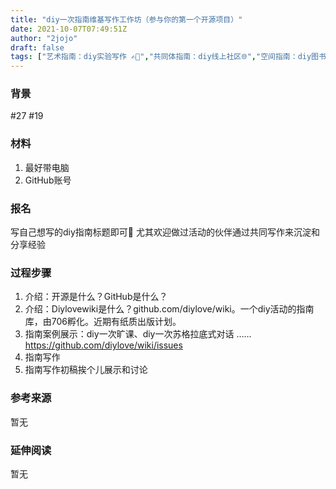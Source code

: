 ```yaml
---
title: "diy一次指南维基写作工作坊（参与你的第一个开源项目）"
date: 2021-10-07T07:49:51Z
author: "2jojo"
draft: false
tags: ["艺术指南：diy实验写作 ✍🏻️","共同体指南：diy线上社区🌐","空间指南：diy图书馆 📚","艺术指南：diy诵读 🗣️","感官指南：diy一种沉默 🙊","物的指南：diy屏幕 🖥📱","空间指南：diy学校 🏫"]
---
```


### 背景
#27 #19 

### 材料
1. 最好带电脑
2. GitHub账号

### 报名
写自己想写的diy指南标题即可👏
尤其欢迎做过活动的伙伴通过共同写作来沉淀和分享经验

### 过程步骤
1. 介绍：开源是什么？GitHub是什么？
2. 介绍：Diylovewiki是什么？github.com/diylove/wiki。一个diy活动的指南库，由706孵化。近期有纸质出版计划。
3. 指南案例展示：diy一次旷课、diy一次苏格拉底式对话 ……https://github.com/diylove/wiki/issues
4. 指南写作
5. 指南写作初稿挨个儿展示和讨论

### 参考来源
暂无

### 延伸阅读
暂无




